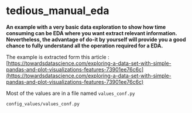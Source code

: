 # tedious_manual_eda

**An example with a very basic data exploration to show how time consuming can be EDA where you want extract relevant information. Nevertheless, the advantage of do-it by yourself will provide you a good chance to fully understand all the operation required for a EDA.**


The example is extracted form this article : [https://towardsdatascience.com/exploring-a-data-set-with-simple-pandas-and-plot-visualizations-features-73901ee76c6c](https://towardsdatascience.com/exploring-a-data-set-with-simple-pandas-and-plot-visualizations-features-73901ee76c6c)


Most of the values are in a file named `values_conf.py`
```bash
config_values/values_conf.py
```